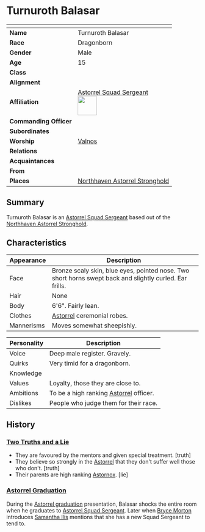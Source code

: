 # Turnuroth Balasar

| []() | |
| --- | --- |
| **Name** | Turnuroth Balasar |
| **Race** | Dragonborn |
| **Gender** | Male |
| **Age** | 15 |
| **Class** | |
| **Alignment** | |
| **Affiliation** | [Astorrel Squad Sergeant](../civilisations/kingdom-of-astor/organisations/astorrel/ranks/4-squad-sergeant.md)<br /><img src="../../images/ranks/astorrel-4-squad-sergeant.png" height="50" /> |
| **Commanding Officer** | |
| **Subordinates** | |
| **Worship** | [Valnos](../gods/gods/valnos.md) |
| **Relations** | |
| **Acquaintances** | |
| **From** | |
| **Places** | [Northhaven Astorrel Stronghold](../places/strongholds/northhaven-astorrel-stronghold.md) |

## Summary

Turnuroth Balasar is an [Astorrel Squad Sergeant](../civilisations/kingdom-of-astor/organisations/astorrel/ranks/4-squad-sergeant.md) based out of the [Northhaven Astorrel Stronghold](../places/strongholds/northhaven-astorrel-stronghold.md).

## Characteristics

| Appearance | Description |
| --- | --- |
| Face | Bronze scaly skin, blue eyes, pointed nose. Two short horns swept back and slightly curled. Ear frills. |
| Hair | None |
| Body | 6'6". Fairly lean. |
| Clothes | [Astorrel](../civilisations/kingdom-of-astor/organisations/astorrel/astorrel.md) ceremonial robes. |
| Mannerisms | Moves somewhat sheepishly. |

| Personality | Description |
| --- | --- |
| Voice | Deep male register. Gravely. |
| Quirks | Very timid for a dragonborn. |
| Knowledge | |
| Values | Loyalty, those they are close to. |
| Ambitions | To be a high ranking [Astorrel](../civilisations/kingdom-of-astor/organisations/astorrel/astorrel.md) officer. |
| Dislikes | People who judge them for their race. |

## History

### [Two Truths and a Lie](../../campaigns/astorrel-agents/two-truths-and-a-lie.md)

- They are favoured by the mentors and given special treatment. [truth]
- They believe so strongly in the [Astorrel](../civilisations/kingdom-of-astor/organisations/astorrel/astorrel.md) that they don't suffer well those who don't. [truth]
- Their parents are high ranking [Astornox](../civilisations/kingdom-of-astor/organisations/astornox/astornox.md). [lie]

### [Astorrel Graduation](../../campaigns/astorrel-agents/storylines/astorrel-graduation.md)

During the [Astorrel graduation](../../campaigns/astorrel-agents/storylines/astorrel-graduation.md) presentation, Balasar shocks the entire room when he graduates to [Astorrel Squad Sergeant](../civilisations/kingdom-of-astor/organisations/astorrel/ranks/4-squad-sergeant.md). Later when [Bryce Morton](bryce-morton.md) introduces [Samantha Ilis](samantha-ilis.md) mentions that she has a new Squad Sergeant to tend to.
